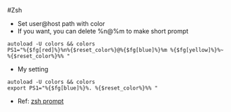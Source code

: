 #Zsh
* Set user@host path with color
* If you want, you can delete %n@%m to make short prompt
```
autoload -U colors && colors
PS1="%{$fg[red]%}%n%{$reset_color%}@%{$fg[blue]%}%m %{$fg[yellow]%}%~ %{$reset_color%}%% "
```
* My setting
```
autoload -U colors && colors
export PS1="%{$fg[blue]%}%. %{$reset_color%}%% "
```
* Ref: [zsh prompt](http://www.nparikh.org/unix/prompt.php)
